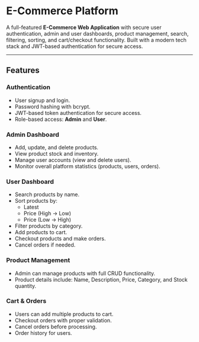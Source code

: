 # E-Commerce Platform

A full-featured **E-Commerce Web Application** with secure user authentication, admin and user dashboards, product management, search, filtering, sorting, and cart/checkout functionality. Built with a modern tech stack and JWT-based authentication for secure access.

---

## Features

### **Authentication**
- User signup and login.
- Password hashing with bcrypt.
- JWT-based token authentication for secure access.
- Role-based access: **Admin** and **User**.

### **Admin Dashboard**
- Add, update, and delete products.
- View product stock and inventory.
- Manage user accounts (view and delete users).
- Monitor overall platform statistics (products, users, orders).

### **User Dashboard**
- Search products by name.
- Sort products by:
    - Latest
    - Price (High → Low)
    - Price (Low → High)
- Filter products by category.
- Add products to cart.
- Checkout products and make orders.
- Cancel orders if needed.

### **Product Management**
- Admin can manage products with full CRUD functionality.
- Product details include: Name, Description, Price, Category, and Stock quantity.

### **Cart & Orders**
- Users can add multiple products to cart.
- Checkout orders with proper validation.
- Cancel orders before processing.
- Order history for users.
